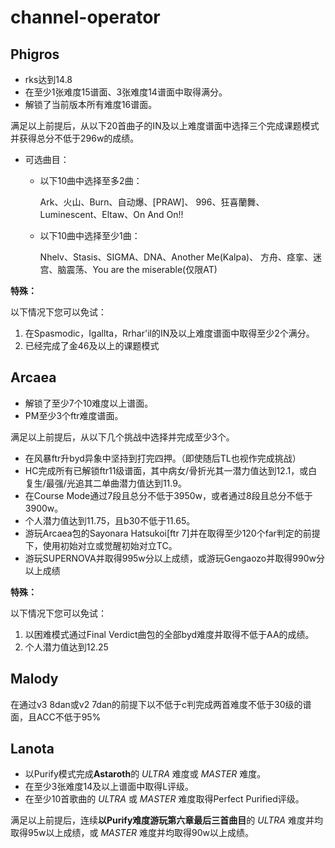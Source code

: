 # channel-operator
## Phigros
- rks达到14.8
- 在至少1张难度15谱面、3张难度14谱面中取得满分。
- 解锁了当前版本所有难度16谱面。

满足以上前提后，从以下20首曲子的IN及以上难度谱面中选择三个完成课题模式并获得总分不低于296w的成绩。

- 可选曲目：
    - 以下10曲中选择至多2曲：

        Ark、火山、Burn、自动爆、\[PRAW\]、
996、狂喜蘭舞、Luminescent、Eltaw、On And On!!

    - 以下10曲中选择至少1曲：

        Nhelv、Stasis、SIGMA、DNA、Another Me(Kalpa)、
方舟、痉挛、迷宫、脑震荡、You are the miserable(仅限AT)

**特殊：**

以下情况下您可以免试：

1. 在Spasmodic，Igallta，Rrhar'il的IN及以上难度谱面中取得至少2个满分。
1. 已经完成了金46及以上的课题模式

## Arcaea
- 解锁了至少7个10难度以上谱面。
- PM至少3个ftr难度谱面。

满足以上前提后，从以下几个挑战中选择并完成至少3个。
- 在风暴ftr升byd异象中坚持到打完四押。（即使随后TL也视作完成挑战）
- HC完成所有已解锁ftr11级谱面，其中病女/骨折光其一潜力值达到12.1，或白复生/最强/光追其二单曲潜力值达到11.9。
- 在Course Mode通过7段且总分不低于3950w，或者通过8段且总分不低于3900w。
- 个人潜力值达到11.75，且b30不低于11.65。
- 游玩Arcaea包的Sayonara Hatsukoi[ftr 7]并在取得至少120个far判定的前提下，使用初始对立或觉醒初始对立TC。
- 游玩SUPERNOVA并取得995w分以上成绩，或游玩Gengaozo并取得990w分以上成绩

**特殊：**

以下情况下您可以免试：

1. 以困难模式通过Final Verdict曲包的全部byd难度并取得不低于AA的成绩。
2. 个人潜力值达到12.25

## Malody
在通过v3 8dan或v2 7dan的前提下以不低于c判完成两首难度不低于30级的谱面，且ACC不低于95%

## Lanota
- 以Purify模式完成**Astaroth**的 _ULTRA_ 难度或 _MASTER_ 难度。
- 在至少3张难度14及以上谱面中取得L评级。
- 在至少10首歌曲的 _ULTRA_ 或 _MASTER_ 难度取得Perfect Purified评级。

满足以上前提后，连续**以Purify难度游玩第六章最后三首曲目**的 _ULTRA_ 难度并均取得95w以上成绩，或 _MASTER_ 难度并均取得90w以上成绩。

